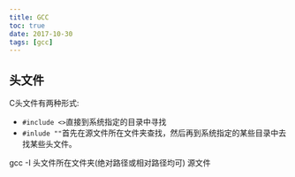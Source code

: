 ```yaml
---
title: GCC
toc: true
date: 2017-10-30
tags: [gcc]
---
```



## 头文件

C头文件有两种形式:

* `#include <>`直接到系统指定的目录中寻找
* `#inlude ""`首先在源文件所在文件夹查找，然后再到系统指定的某些目录中去找某些头文件。


gcc -I 头文件所在文件夹(绝对路径或相对路径均可) 源文件


